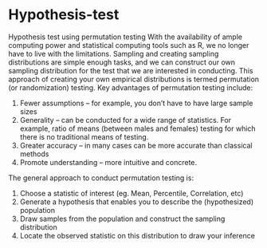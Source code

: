 # Hypothesis-test
Hypothesis test using permutation testing
With the availability of ample computing power and statistical computing tools such as R, we no longer have to live with the limitations. Sampling and creating sampling distributions are simple enough tasks, and we can construct our own sampling distribution for the test that we are interested in conducting. This approach of creating your own empirical distributions is termed permutation (or randomization) testing.
Key advantages of permutation testing include:
1. Fewer assumptions – for example, you don’t have to have large sample sizes
2. Generality – can be conducted for a wide range of statistics. For example, ratio of means (between males and females) testing for which there is no traditional means of testing.
3. Greater accuracy – in many cases can be more accurate than classical methods
4. Promote understanding – more intuitive and concrete.

The general approach to conduct permutation testing is:
1. Choose a statistic of interest (eg. Mean, Percentile, Correlation, etc)
2. Generate a hypothesis that enables you to describe the (hypothesized) population
3. Draw samples from the population and construct the sampling distribution
4. Locate the observed statistic on this distribution to draw your inference
